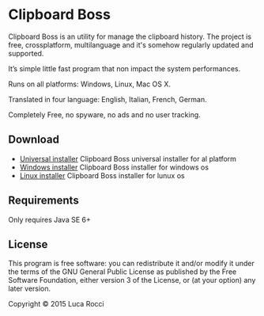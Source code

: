 # Clipboard Boss

Clipboard Boss is an utility for manage the clipboard history.
The project is free, crossplatform, multilanguage and it's somehow regularly updated and supported.

It’s simple little fast program that non impact the system performances.

Runs on all platforms: Windows, Linux, Mac OS X.

Translated in four language: English, Italian, French, German.

Completely Free, no spyware, no ads and no user tracking.

## Download

* [Universal installer](https://github.com/Luca-Rocci/Clipboard-Boss)
 Clipboard Boss universal installer for al platform
* [Windows installer](https://github.com/Luca-Rocci/Clipboard-Boss)
 Clipboard Boss installer for windows os
* [Linux installer](https://github.com/Luca-Rocci/Clipboard-Boss)
 Clipboard Boss installer for lunux os

## Requirements

Only requires Java SE 6+

## License

This program is free software: you can redistribute it and/or modify it under the terms of the GNU General Public License as published by the Free Software Foundation, either version 3 of the License, or (at your option) any later version.

Copyright © 2015 Luca Rocci
